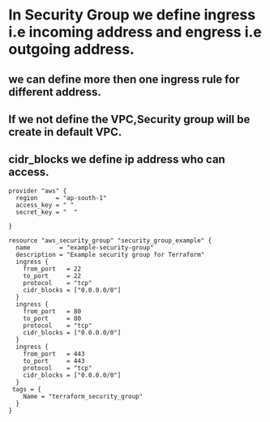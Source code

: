 # In Security Group we define ingress i.e incoming address and engress i.e outgoing address.
## we can define more then one ingress rule for different address.
## If we not define the VPC,Security group will be create in default VPC. 
## cidr_blocks we define ip address who can access.
```
provider "aws" {
  region     = "ap-south-1"
  access_key = " "
  secret_key = "  "

}

resource "aws_security_group" "security_group_example" {
  name        = "example-security-group"
  description = "Example security group for Terraform"
  ingress {
    from_port   = 22
    to_port     = 22
    protocol    = "tcp"
    cidr_blocks = ["0.0.0.0/0"]
  }
  ingress {
    from_port   = 80
    to_port     = 80
    protocol    = "tcp"
    cidr_blocks = ["0.0.0.0/0"]
  }
  ingress {
    from_port   = 443
    to_port     = 443
    protocol    = "tcp"  
    cidr_blocks = ["0.0.0.0/0"]
  }
 tags = {
    Name = "terraform_security_group"
  }
}
```
